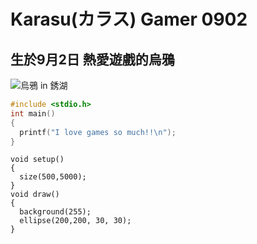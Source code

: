 # Karasu(カラス) Gamer 0902
## 生於9月2日 熱愛遊戲的烏鴉
![烏鴉 in 銹湖](https://pic1.zhimg.com/80/v2-9388e6eefa1004f9d16b85641ad55818_1440w.jpg)
```C
#include <stdio.h>
int main()
{
  printf("I love games so much!!\n");
}
```
```Processing
void setup()
{
  size(500,5000);
}
void draw()
{
  background(255);
  ellipse(200,200, 30, 30);
}
```
